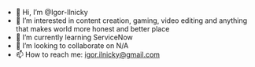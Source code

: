 - 👋 Hi, I’m @Igor-Ilnicky
- 👀 I’m interested in content creation, gaming, video editing and anything that makes world more honest and better place
- 🌱 I’m currently learning ServiceNow
- 💞️ I’m looking to collaborate on N/A
- 📫 How to reach me: igor.ilnicky@gmail.com

<!---
Igor-Ilnicky/Igor-Ilnicky is a ✨ special ✨ repository because its `README.md` (this file) appears on your GitHub profile.
You can click the Preview link to take a look at your changes.
--->
